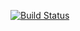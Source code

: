 [![Build Status](https://travis-ci.com/james50777/tut4.svg?branch=master)](https://travis-ci.com/james50777/tut4)
